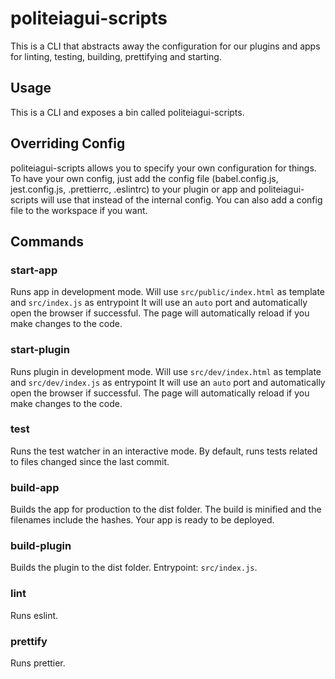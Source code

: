 # politeiagui-scripts

This is a CLI that abstracts away the configuration for our plugins and apps for linting, testing, building, prettifying and starting.

## Usage

This is a CLI and exposes a bin called politeiagui-scripts.

## Overriding Config

politeiagui-scripts allows you to specify your own configuration for things. To have your own config, just add the config file (babel.config.js, jest.config.js, .prettierrc, .eslintrc) to your plugin or app and politeiagui-scripts will use that instead of the internal config. You can also add a config file to the workspace if you want.

<!-- TODO: Add docs to install new deps/packages -->

## Commands

### start-app

Runs app in development mode.
Will use `src/public/index.html` as template and `src/index.js` as entrypoint
It will use an `auto` port and automatically open the browser if successful.
The page will automatically reload if you make changes to the code.

### start-plugin

Runs plugin in development mode.
Will use `src/dev/index.html` as template and `src/dev/index.js` as entrypoint
It will use an `auto` port and automatically open the browser if successful.
The page will automatically reload if you make changes to the code.

### test

Runs the test watcher in an interactive mode.
By default, runs tests related to files changed since the last commit.

### build-app

Builds the app for production to the dist folder.
The build is minified and the filenames include the hashes.
Your app is ready to be deployed.

### build-plugin

Builds the plugin to the dist folder.
Entrypoint: `src/index.js`.

### lint

Runs eslint.

### prettify

Runs prettier.
